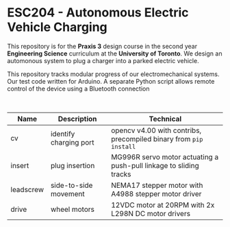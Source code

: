 ESC204 - Autonomous Electric Vehicle Charging
========================
This repository is for the <b>Praxis 3</b> design course in the second year <b>Engineering Science</b> curriculum at the <b>University of Toronto</b>. We design an automonous system to plug a charger into a parked electric vehicle.

This repository tracks modular progress of our electromechanical systems. Our test code written for Arduino. A separate Python script allows remote control of the device using a Bluetooth connection

<br>

<center>

| Name      | Description            | Technical    |
|-----------|------------------------|--------------|
| cv        | identify charging port | opencv v4.00 with contribs, precompiled binary from `pip install`|
| insert    | plug insertion         | MG996R servo motor actuating a push-pull linkage to sliding tracks |
| leadscrew | side-to-side movement  | NEMA17 stepper motor with A4988 stepper motor driver|
| drive     | wheel motors           | 12VDC motor at 20RPM with 2x L298N DC motor drivers|

</center>
